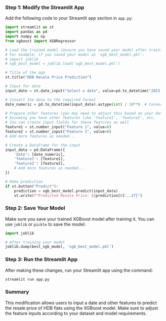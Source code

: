 ### Step 1: Modify the Streamlit App

Add the following code to your Streamlit app section in `app.py`:

```python
import streamlit as st
import pandas as pd
import numpy as np
from xgboost import XGBRegressor

# Load the trained model (ensure you have saved your model after training)
# For example, if you saved your model as 'xgb_best_model.pkl':
# import joblib
# xgb_best_model = joblib.load('xgb_best_model.pkl')

# Title of the app
st.title("HDB Resale Price Prediction")

# Input for date
input_date = st.date_input("Select a date", value=pd.to_datetime("2023-01-01"))

# Convert the date to the required format
date_numeric = pd.to_datetime(input_date).astype(int) / 10**9  # Convert to timestamp

# Prepare other features (you may need to adjust this based on your dataset)
# Assuming you have other features like 'feature1', 'feature2', etc.
# You can create input fields for these features as well
feature1 = st.number_input("Feature 1", value=0)
feature2 = st.number_input("Feature 2", value=0)
# Add more features as needed...

# Create a DataFrame for the input
input_data = pd.DataFrame({
    'date': [date_numeric],
    'feature1': [feature1],
    'feature2': [feature2],
    # Add more features as needed...
})

# Make prediction
if st.button("Predict"):
    prediction = xgb_best_model.predict(input_data)
    st.write(f"Predicted Resale Price: ${prediction[0]:,.2f}")
```

### Step 2: Save Your Model

Make sure you save your trained XGBoost model after training it. You can use `joblib` or `pickle` to save the model:

```python
import joblib

# After training your model
joblib.dump(best_xgb_model, 'xgb_best_model.pkl')
```

### Step 3: Run the Streamlit App

After making these changes, run your Streamlit app using the command:

```bash
streamlit run app.py
```

### Summary

This modification allows users to input a date and other features to predict the resale price of HDB flats using the XGBoost model. Make sure to adjust the feature inputs according to your dataset and model requirements.